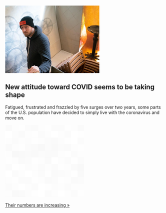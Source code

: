 
![New attitude toward COVID seems to be taking shape](./20220207175847.png)
## New attitude toward COVID seems to be taking shape

Fatigued, frustrated and frazzled by five surges over two years, some parts of the U.S. population have decided to simply live with the coronavirus and move on.

![pic](../square_bg.png)

[Their numbers are increasing »](https://www.yahoo.com/news/attitude-toward-pandemic-seems-taking-031139858.html)

